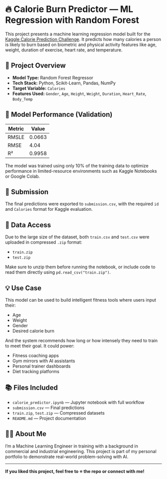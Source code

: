 # 🔥 Calorie Burn Predictor — ML Regression with Random Forest

This project presents a machine learning regression model built for the [Kaggle Calorie Prediction Challenge](https://www.kaggle.com/competitions/playground-series-s3e25). It predicts how many calories a person is likely to burn based on biometric and physical activity features like age, weight, duration of exercise, heart rate, and temperature.

## 🚀 Project Overview

- **Model Type:** Random Forest Regressor
- **Tech Stack:** Python, Scikit-Learn, Pandas, NumPy
- **Target Variable:** `Calories`
- **Features Used:** `Gender`, `Age`, `Height`, `Weight`, `Duration`, `Heart_Rate`, `Body_Temp`

## 🧪 Model Performance (Validation)

| Metric | Value |
|--------|--------|
| RMSLE  | 0.0663 |
| RMSE   | 4.04   |
| R²     | 0.9958 |

The model was trained using only 10% of the training data to optimize performance in limited-resource environments such as Kaggle Notebooks or Google Colab.

## 📁 Submission

The final predictions were exported to `submission.csv`, with the required `id` and `Calories` format for Kaggle evaluation.

## 💾 Data Access

Due to the large size of the dataset, both `train.csv` and `test.csv` were uploaded in compressed `.zip` format:
- `train.zip`
- `test.zip`

Make sure to unzip them before running the notebook, or include code to read them directly using `pd.read_csv("train.zip")`.

## 💡 Use Case

This model can be used to build intelligent fitness tools where users input their:
- Age
- Weight
- Gender
- Desired calorie burn

And the system recommends how long or how intensely they need to train to meet their goal. It could power:
- Fitness coaching apps
- Gym mirrors with AI assistants
- Personal trainer dashboards
- Diet tracking platforms

## 📚 Files Included

- `calorie_predictor.ipynb` — Jupyter notebook with full workflow
- `submission.csv` — Final predictions
- `train.zip`, `test.zip` — Compressed datasets
- `README.md` — Project documentation

## 🙋‍♀️ About Me

I’m a Machine Learning Engineer in training with a background in commercial and industrial engineering. This project is part of my personal portfolio to demonstrate real-world problem-solving with AI.

---

**If you liked this project, feel free to ⭐ the repo or connect with me!**
